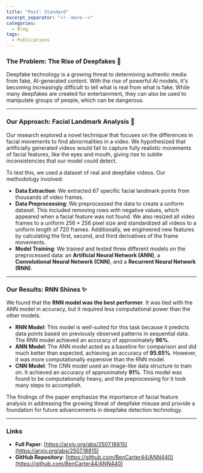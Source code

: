 ```yaml
---
title: "Post: Standard"
excerpt_separator: "<!--more-->"
categories:
  - Blog
tags:
  - Publications
---
```


### The Problem: The Rise of Deepfakes 🚨

Deepfake technology is a growing threat to determining authentic media from fake, AI-generated content. With the rise of powerful AI models, it's becoming increasingly difficult to tell what is real from what is fake. While many deepfakes are created for entertainment, they can also be used to manipulate groups of people, which can be dangerous.

---

### Our Approach: Facial Landmark Analysis 🧐

Our research explored a novel technique that focuses on the differences in facial movements to find abnormalities in a video. We hypothesized that artificially generated videos would fail to capture fully realistic movements of facial features, like the eyes and mouth, giving rise to subtle inconsistencies that our model could detect.

To test this, we used a dataset of real and deepfake videos. Our methodology involved:

* **Data Extraction**: We extracted 67 specific facial landmark points from thousands of video frames.
* **Data Preprocessing**: We preprocessed the data to create a uniform dataset. This included removing rows with negative values, which appeared when a facial feature was not found. We also resized all video frames to a uniform $256 \times 256$ pixel size and standardized all videos to a uniform length of 720 frames. Additionally, we engineered new features by calculating the first, second, and third derivatives of the frame movements.
* **Model Training**: We trained and tested three different models on the preprocessed data: an **Artificial Neural Network (ANN)**, a **Convolutional Neural Network (CNN)**, and a **Recurrent Neural Network (RNN)**.

---

### Our Results: RNN Shines ✨

We found that the **RNN model was the best performer**. It was tied with the ANN model in accuracy, but it required less computational power than the other models.

* **RNN Model**: This model is well-suited for this task because it predicts data points based on previously observed patterns in sequential data. The RNN model achieved an accuracy of approximately **96%**.
* **ANN Model**: The ANN model acted as a baseline for comparison and did much better than expected, achieving an accuracy of **95.65%**. However, it was more computationally expensive than the RNN model.
* **CNN Model**: The CNN model used an image-like data structure to train on. It achieved an accuracy of approximately **91%**. This model was found to be computationally heavy, and the preprocessing for it took many steps to accomplish.

The findings of the paper emphasize the importance of facial feature analysis in addressing the growing threat of deepfake misuse and provide a foundation for future advancements in deepfake detection technology.

---

### Links

* **Full Paper**: [https://arxiv.org/abs/2507.18815](https://arxiv.org/abs/2507.18815)
* **GitHub Repository**: [https://github.com/BenCarter44/ANN440](https://github.com/BenCarter44/ANN440)
